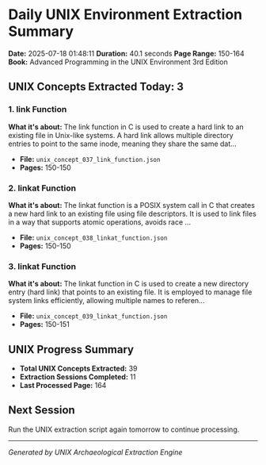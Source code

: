 # Daily UNIX Environment Extraction Summary
**Date:** 2025-07-18 01:48:11
**Duration:** 40.1 seconds
**Page Range:** 150-164
**Book:** Advanced Programming in the UNIX Environment 3rd Edition

## UNIX Concepts Extracted Today: 3

### 1. link Function
**What it's about:** The link function in C is used to create a hard link to an existing file in Unix-like systems. A hard link allows multiple directory entries to point to the same inode, meaning they share the same dat...

- **File:** `unix_concept_037_link_function.json`
- **Pages:** 150-150

### 2. linkat Function
**What it's about:** The linkat function is a POSIX system call in C that creates a new hard link to an existing file using file descriptors. It is used to link files in a way that supports atomic operations, avoids race ...

- **File:** `unix_concept_038_linkat_function.json`
- **Pages:** 150-150

### 3. linkat Function
**What it's about:** The linkat function in C is used to create a new directory entry (hard link) that points to an existing file. It is employed to manage file system links efficiently, allowing multiple names to referen...

- **File:** `unix_concept_039_linkat_function.json`
- **Pages:** 150-151

## UNIX Progress Summary
- **Total UNIX Concepts Extracted:** 39
- **Extraction Sessions Completed:** 11
- **Last Processed Page:** 164

## Next Session
Run the UNIX extraction script again tomorrow to continue processing.

---
*Generated by UNIX Archaeological Extraction Engine*
